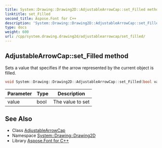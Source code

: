 ```yaml
---
title: System::Drawing::Drawing2D::AdjustableArrowCap::set_Filled method
linktitle: set_Filled
second_title: Aspose.Font for C++
description: 'System::Drawing::Drawing2D::AdjustableArrowCap::set_Filled method. Sets a value that specifies if the arrow represented by the current object is filled in C++.'
type: docs
weight: 600
url: /cpp/system.drawing.drawing2d/adjustablearrowcap/set_filled/
---
```

## AdjustableArrowCap::set_Filled method


Sets a value that specifies if the arrow represented by the current object is filled.

```cpp
void System::Drawing::Drawing2D::AdjustableArrowCap::set_Filled(bool value)
```


| Parameter | Type | Description |
| --- | --- | --- |
| value | bool | The value to set |

## See Also

* Class [AdjustableArrowCap](../)
* Namespace [System::Drawing::Drawing2D](../../)
* Library [Aspose.Font for C++](../../../)
